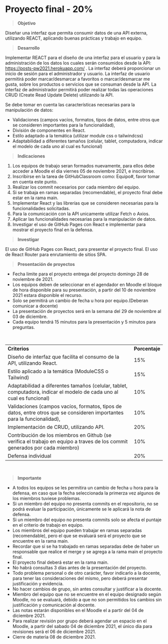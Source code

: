 # Proyecto final - 20% 

> **Objetivo**

Diseñar una interfaz que permita consumir datos de una API externa, utilizando REACT, aplicando buenas prácticas y trabajo en equipo. 

> **Desarrollo** 

Implementar REACT  para el diseño de una interfaz para el usuario y para la administración de los datos los cuales serán consumidos desde la API: https://posts-pw2021.herokuapp.com/ . 
La interfaz deberá proporcionar un inicio de sesión para el administrador y usuario.
La interfaz de usuario permitirá poder marcar/desmarcar a favoritos o marcar/desmarcar me gusta, sobre los productos o servicios que se consuman desde la API. 
La interfaz de administrador permitirá poder realizar todas las operaciones CRUD (Create Read Update Delete)  utilizando la API. 


Se debe tomar en cuenta las características necesarias para la manipulación de datos: 
* Validaciones (campos vacíos, formatos, tipos de datos, entre otros que se consideren importantes para la funcionalidad), 
* División de componentes en React. 
* Estilo adaptado a la temática (utilizar module css o tailwindcss)
* Adaptabilidad a diferentes tamaños (celular, tablet, computadora, indicar el modelo de cada uno al cual es funcional) 


> **Indicaciones**

1. Los equipos de trabajo seran formados nuevamente, para ellos debe acceder a Moodle el dia viernes 05 de noviembre 2021, e inscribirse.
2. Inscribirse en la tarea de GitHubClassroom como: Equipo#, favor tomar en cuenta este punto.
3. Realizar los commit necesarios por cada miembro del equipo. 
4. Si se trabaja en ramas separadas (recomendable), el proyecto final debe estar en la rama main.
5. Implementar React y las librerías que se consideren necesarias para la funcionalidades solicitadas.
6. Para la comunicación con la API unicamente utilizar Fetch o Axios.
7. Aplicar las funcionalidades necesarias para la manipulación de datos. 
8. Investigar el uso de GitHub Pages con React e implementar para mostrar el proyecto final en la defensa. 


> **Investigar**

El uso de GitHub Pages con React, para presentar el proyecto final. 
El uso de React Router para enrutamiento de sitios SPA.

> **Presentación de proyectos**

* Fecha limite para el proyecto entrega del proyecto domingo 28 de   noviembre de 2021.
* Los equipos deben de seleccionar en el agendador en Moodle el bloque de hora disponible para su presentación, a partir del 10 de noviembre 2021 estara disponible el recurso.
* Solo se permitirá un cambio de fecha u hora por equipo.(Deberan comunicar a docente)
* La presentación de proyectos será en la semana del 29 de noviembre al 03 de diciembre.
* Cada equipo tendrá 15 minutos para la presentación y 5 minutos para preguntas. 

<br />

<table>
  <tr>
   <td><strong>Criterios</strong>
   </td>
   <td><strong>Porcentaje</strong>
   </td>
  </tr>
  <tr>
   <td>Diseño de interfaz que facilita el consumo de la API, utilizando React. 
   </td>
   <td>15%
   </td>
  </tr>
  <tr>
   <td>Estilo aplicado a la temática (ModuleCSS o Tailwind)
   </td>
   <td>15%
   </td>
  </tr>
  <tr>
   <td>Adaptabilidad a diferentes tamaños (celular, tablet, computadora, indicar el modelo de cada uno al cual es funcional)
   </td>
   <td>10%
   </td>
  </tr>
  <tr>
   <td>Validaciones (campos vacíos, formatos, tipos de datos, entre otros que se consideren importantes para la funcionalidad),
   </td>
   <td>10%
   </td>
  </tr>
  <tr>
   <td>Implementación de CRUD, utilizando API.
   </td>
   <td>20%
   </td>
  </tr>
  <tr>
   <td>Contribución de los miembros en Github (se verifica el trabajo en equipo a traves de los commit generados por cada miembro)
   </td>
   <td>10% 
   </td>
  </tr>
  <tr>
   <td>Defensa individual
   </td>
   <td>20% 
   </td>
  </tr>
</table>

<br/>

> **Importante**

* A todos los equipos se les permitira un cambio de fecha u hora para la defensa, en caso que la fecha seleccionada la primerza vez algunos de los miembros tuviese problemas.
* Si un miembro del equipo no presenta commits en el repositorio, no se podrá evaluar la participación, únicamente se le aplicará la nota de defensa. 
* Si un miembro del equipo no presenta commits solo se afecta el puntaje en el criterio de trabajo en equipo. 
* Los miembros del equipo pueden trabajar en ramas separadas (recomendable), pero el que se evaluará será el proyecto que se encuentre en la rama main. 
* Recordar que si se ha trabajado en ramas separadas debe de haber un responsable que realice el merge y se agrega a la rama main el proyecto final.
* El proyecto final deberá estar en la rama main.  
* No habrá consultas 3 días antes de la presentación del proyecto. 
* Todo problema personal o de otro carácter, favor indicarlo a la docente, para tener las consideraciones del mismo, pero deberá presentar justificación y evidencia. 
* No hacer cambios de grupo, sin antes consultar y justificar a la docente. 
* Miembro del equipo que no se encuentre en el equipo designado según Moodle, no se evaluará, debido a que no son permitidos los cambios sin justificación y comunicación al docente. 
* Las notas estarán disponibles en el Moodle el a partir del 04 de diciembre 2021. 
* Para realizar revisión por grupo deberá agendar un espacio en el Moodle, a partir del sabado 04 de diciembre 2021, el único día para revisiones será el 06 de diciembre 2021. 
* Cierre de materia 08 de diciembre 2021. 